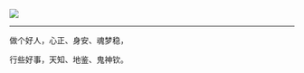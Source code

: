 ![](https://cdn.jsdelivr.net/gh/xx025/cloudimg/img/20210217150511.png)

---

做个好人，心正、身安、魂梦稳，

行些好事，天知、地鉴、鬼神钦。